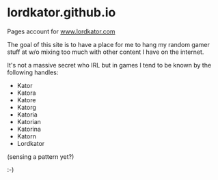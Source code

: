 lordkator.github.io
===================

Pages account for www.lordkator.com

The goal of this site is to have a place for me to hang my random gamer stuff at w/o mixing too much with other content I have on the internet.

It's not a massive secret who IRL but in games I tend to be known by the following handles:

* Kator
* Katora
* Katore
* Katorg
* Katoria
* Katorian
* Katorina
* Katorn
* Lordkator

(sensing a pattern yet?)

:-)

